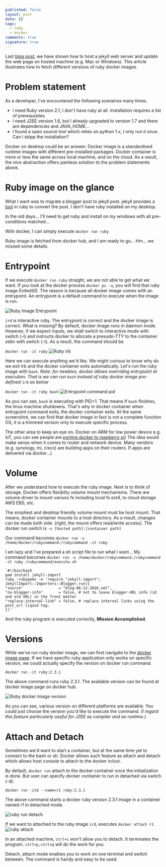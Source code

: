 ```yaml
---
published: false
layout: post
date: {}
tags:
  - ruby
  - docker
comments: true
signature: true
---
```

Last [blog post](http://blog.sandydy.com/2016/06/08/new-experience-docker-on-windows/), we have shown how to host a jekyll web server and update the web page on hosted machine (e.g. Mac or Windows). This article illustrates how to fetch different versions of ruby docker images. 

# Problem statement
As a developer, I've encountered the following scenarios many times. 

- I need Ruby version 2.1, I don't have ruby at all. Installation requires a list of prerequisites
- I need J2EE version 1.6, but I already upgraded to version 1.7 and there are dependencies and JAVA_HOME...
- I found a open source tool which relies on python 1.x, I only run it once. Can I skipp the installation? 

Docker on desktop could be an answer. Docker image is a standardised runtime images with different pre-installed packages. Docker container is more or less the same across local machine, and on the cloud. As a result, the nice abstraction offers painless solution to the problem statements above.

# Ruby image on the glance
What I want was to migrate a blogger post to jekyll post. jekyll provides a [tool](http://import.jekyllrb.com/docs/blogger/) in ruby to convert the post. I don't have ruby installed on my desktop. 

In the old days... I'll need to get ruby and install on my windows with all pre-conditions matched...

With docker, I can simply execute 
`docker run ruby`

Ruby image is fetched from docker hub, and I am ready to go... Hm... we missed some details.

# Entrypoint
If we execute `docker run ruby` straight, we are not able to get what we want. If you  look at the docker process `docker ps -a`, you will find that ruby image Exited(0). The reason is because all docker image comes with an entrypoint. An entrypoint is a default command to execute when the image is run. 

![Ruby Image Entrypoint]({{site.url}}/public/images/2016/06/13/ruby_on_demand/ruby_interactive.jpg)

`ird` is interactive ruby. The entrypoint is correct and the docker image is correct. What is missing? By default, docker image runs in daemon mode. However, if we expect inputs, we shall switch to interactive mode with switch (-i) and instructs docker to allocate a presudo-TTY to the container stdin with switch (-t). As a result, the command should be 

`docker run -it ruby`
![Ruby irb]({{site.url}}/public/images/2016/06/13/ruby_on_demand/ruby_irb.jpg)

Here we can execute anything we'd like. We might curious to know why do we exit irb and the docker container exits automatically. Let's run the ruby image with `bash`. 
*Note: for newbies, docker allows overriding entrypoint at execution. That is we can run `bash` instead of ruby docker image pre-defined `irb` as below*

`docker run -it ruby bash`
![Entrypoint command pid]({{site.url}}/public/images/2016/06/13/ruby_on_demand/ruby_pid.jpg)

As you can see, `bash` is executing with PID=1. That means if `bash` finishes, the linux machine shutdowns. That's why in docker container when entrypoint command exits, the docker container exits. At the same screenshot, we can find that docker image in fact is not a complete function OS, it is a trimmed version only to execute specific process. 

The other area to keep an eye on. Docker on ARM for low power device e.g. IoT, you can see people are [porting docker to raspberry pi](http://blog.hypriot.com/post/port_dockerfiles_to_arm/)) The idea would make sense when it comes to router and network device. Many vendors (e.g. synology, mi, cisco) are building apps on their routers. If apps are delivered via docker...)

# Volume
After we understand how to execute the ruby image. Next is to think of storage. Docker offers flexiblity *volume mount* mechanisms. There are volume driver to mount variuos fs including local fs ext4, to cloud storage AWS EBS, etc.

The simpliest and desktop friendly volume mount must be host mount. That means, docker container mounts to a host directory. As a result, changes can be made both side. (right, the mount offers read/write access). The docker run switch is 
`-v [hosted path]:[container path]`

Our command becomes
`docker run -v /home/docker/rubycommand:/rubycommand -it ruby`

I am lazy and I've prepared a sh script file to run what I want... My command becomes
`docker run -v /home/docker/rubycommand:/rubycommand -it ruby /rubycommand/execute.sh`

    `#!/bin/bash
    gem install jekyll-import
    ruby -rubygems -e 'require "jekyll-import";
    JekyllImport::Importers::Blogger.run({
    "source"                = "blog-06-12-2016.xml",
    "no-blogger-info"       = false, # not to leave blogger-URL info (id and old URL) in the front matter
    "replace-internal-link" = false, # replace internal links using the post_url liquid tag.
    })'`

And the ruby program is executed correctly, **Mission Accomplished**. 

# Versions
While we've run ruby docker image, we can first navigate to the [docker image page](https://hub.docker.com/_/ruby/). If we have specific ruby application only works on specific version, we could actually specify the version on docker run command.

`docker run -it ruby:2.3.1`

The above command runs ruby 2.3.1. The available version can be found at docker image page on docker hub. 

![Ruby docker image version]({{site.url}}/public/images/2016/06/13/ruby_on_demand/ruby_version.jpg)

As you can see, various version on different platforms are available. You could just choose the version you'd like to execute the command. *(I regard this feature particularly useful for J2EE as compiler and as runtime.)*

# Attach and Detach
Sometimes we'd want to start a container, but at the same time yet to connect to the bash or sh. Docker allows such feature as attach and detach which allows host console to attach to the docker in/out.

By default, `docker run` attach to the docker container once the initialization is done. But user can specify docker container to run in detached via switch (-d).

`docker run -itd --name=r1 ruby:2.3.1`

The above command starts a docker ruby version 2.3.1 image in a container named *r1* in detached mode. 

![ruby run detach]({{site.url}}/public/images/2016/06/13/ruby_on_demand/ruby_detach.jpg)

If we want to attached to the ruby image `ird`, executes 
`docker attach r1`
![ruby attach]({{site.url}}/public/images/2016/06/13/ruby_on_demand/ruby_attach.jpg)

In an attached machine, `ctrl+c` won't allow you to detach. It terminates the program. `ctrl+p,ctrl+q` will do the work for you. 

Detach, attach mode enables you to work on one terminal and switch between. The command is handy and easy to be used.
